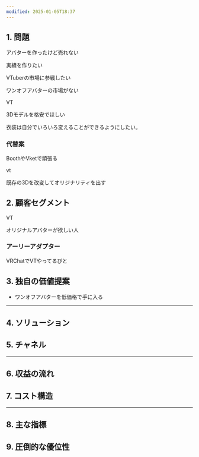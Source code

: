 ```yaml
---
modified: 2025-01-05T18:37
---
```

  

## 1. 問題

アバターを作ったけど売れない

実績を作りたい

VTuberの市場に参戦したい

ワンオフアバターの市場がない

  

VT

3Dモデルを格安でほしい

衣装は自分でいろいろ変えることができるようにしたい。

  

### 代替案

BoothやVketで頑張る

  

vt

既存の3Dを改変してオリジナリティを出す

  

## 2. 顧客セグメント

VT

オリジナルアバターが欲しい人

  

### アーリーアダプター

VRChatでVTやってるびと

  

## 3. 独自の価値提案

- ワンオフアバターを低価格で手に入る

  

  

  

---

## 4. ソリューション

  

## 5. チャネル

  

---

  

## 6. 収益の流れ

  

## 7. コスト構造

  

---

  

## 8. 主な指標

  

## 9. 圧倒的な優位性